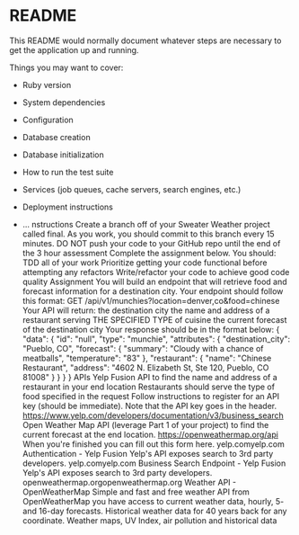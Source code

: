 # README

This README would normally document whatever steps are necessary to get the
application up and running.

Things you may want to cover:

* Ruby version

* System dependencies

* Configuration

* Database creation

* Database initialization

* How to run the test suite

* Services (job queues, cache servers, search engines, etc.)

* Deployment instructions

* ...
nstructions
Create a branch off of your Sweater Weather project called final.
As you work, you should commit to this branch every 15 minutes.
DO NOT push your code to your GitHub repo until the end of the 3 hour assessment
Complete the assignment below. You should:
TDD all of your work
Prioritize getting your code functional before attempting any refactors
Write/refactor your code to achieve good code quality
Assignment
You will build an endpoint that will retrieve food and forecast information for a destination city.
Your endpoint should follow this format:
GET /api/v1/munchies?location=denver,co&food=chinese
Your API will return:
the destination city
the name and address of a restaurant serving THE SPECIFIED TYPE of cuisine
the current forecast of the destination city
Your response should be in the format below:
{
  "data": {
    "id": "null",
    "type": "munchie",
    "attributes": {
      "destination_city": "Pueblo, CO",
      "forecast": {
        "summary": "Cloudy with a chance of meatballs",
        "temperature": "83"
      },
      "restaurant": {
        "name": "Chinese Restaurant",
        "address": "4602 N. Elizabeth St, Ste 120, Pueblo, CO 81008"
      }
    }
  }
}
APIs
Yelp Fusion API
to find the name and address of a restaurant in your end location
Restaurants should serve the type of food specified in the request
Follow instructions to register for an API key (should be immediate). Note that the API key goes in the header.
https://www.yelp.com/developers/documentation/v3/business_search
Open Weather Map API (leverage Part 1 of your project)
to find the current forecast at the end location.
https://openweathermap.org/api
When you're finished you can fill out this form here.
yelp.comyelp.com
Authentication - Yelp Fusion
Yelp's API exposes search to 3rd party developers.
yelp.comyelp.com
Business Search Endpoint - Yelp Fusion
Yelp's API exposes search to 3rd party developers.
openweathermap.orgopenweathermap.org
Weather API - OpenWeatherMap
Simple and fast and free weather API from OpenWeatherMap you have access to current weather data, hourly, 5- and 16-day forecasts. Historical weather data for 40 years back for any coordinate. Weather maps, UV Index, air pollution and historical data